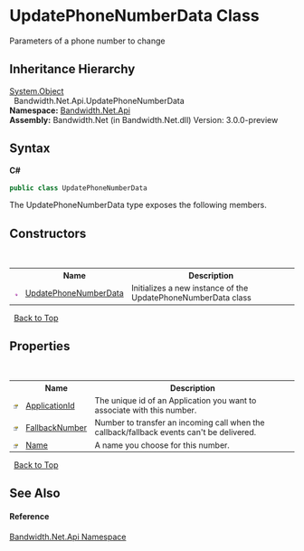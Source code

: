 ﻿# UpdatePhoneNumberData Class
 

Parameters of a phone number to change


## Inheritance Hierarchy
<a href="http://msdn2.microsoft.com/en-us/library/e5kfa45b" target="_blank">System.Object</a><br />&nbsp;&nbsp;Bandwidth.Net.Api.UpdatePhoneNumberData<br />
**Namespace:**&nbsp;<a href ="N_Bandwidth_Net_Api.md">Bandwidth.Net.Api</a><br />**Assembly:**&nbsp;Bandwidth.Net (in Bandwidth.Net.dll) Version: 3.0.0-preview

## Syntax

**C#**<br />
``` C#
public class UpdatePhoneNumberData
```

The UpdatePhoneNumberData type exposes the following members.


## Constructors
&nbsp;<table><tr><th></th><th>Name</th><th>Description</th></tr><tr><td>![Public method](media/pubmethod.gif "Public method")</td><td><a href ="M_Bandwidth_Net_Api_UpdatePhoneNumberData__ctor.md">UpdatePhoneNumberData</a></td><td>
Initializes a new instance of the UpdatePhoneNumberData class</td></tr></table>&nbsp;
<a href="#updatephonenumberdata-class">Back to Top</a>

## Properties
&nbsp;<table><tr><th></th><th>Name</th><th>Description</th></tr><tr><td>![Public property](media/pubproperty.gif "Public property")</td><td><a href ="P_Bandwidth_Net_Api_UpdatePhoneNumberData_ApplicationId.md">ApplicationId</a></td><td>
The unique id of an Application you want to associate with this number.</td></tr><tr><td>![Public property](media/pubproperty.gif "Public property")</td><td><a href ="P_Bandwidth_Net_Api_UpdatePhoneNumberData_FallbackNumber.md">FallbackNumber</a></td><td>
Number to transfer an incoming call when the callback/fallback events can't be delivered.</td></tr><tr><td>![Public property](media/pubproperty.gif "Public property")</td><td><a href ="P_Bandwidth_Net_Api_UpdatePhoneNumberData_Name.md">Name</a></td><td>
A name you choose for this number.</td></tr></table>&nbsp;
<a href="#updatephonenumberdata-class">Back to Top</a>

## See Also


#### Reference
<a href ="N_Bandwidth_Net_Api.md">Bandwidth.Net.Api Namespace</a><br />